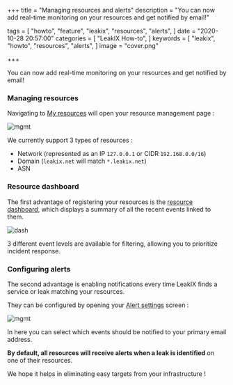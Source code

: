 +++
title = "Managing resources and alerts"
description = "You can now add real-time monitoring on your resources and get notified by email!"

tags = [
    "howto",
    "feature",
    "leakix",
    "resources",
    "alerts",
]
date = "2020-10-28 20:57:00"
categories = [
    "LeakIX How-to",
]
keywords = [
    "leakix",
    "howto",
    "resources",
    "alerts",
]
image = "cover.png"

+++

You can now add real-time monitoring on your resources and get notified by
email!

<!--more-->

### Managing resources

Navigating to [My resources](https://leakix.net/settings/resource) will open
your resource management page :

![mgmt](/leakix/v2/resources-list.png)

We currently support 3 types of resources :

- Network (represented as an IP `127.0.0.1` or CIDR `192.168.0.0/16`)
- Domain (`leakix.net` will match `*.leakix.net`)
- ASN

### Resource dashboard

The first advantage of registering your resources is the
[resource dashboard](https://leakix.net/dashboard/resources), which displays a
summary of all the recent events linked to them.

![dash](/leakix/v2/resource-dash.png)

3 different event levels are available for filtering, allowing you to prioritize
incident response.

### Configuring alerts

The second advantage is enabling notifications every time LeakIX finds a service
or leak matching your resources.

They can be configured by opening your
[Alert settings](https://leakix.net/settings/alert) screen :

![mgmt](/leakix/v2/alert-settings.png)

In here you can select which events should be notified to your primary email
address.

**By default, all resources will receive alerts when a leak is identified** on
one of their resources.

We hope it helps in eliminating easy targets from your infrastructure !

[leakix]: https://leakix.net/
